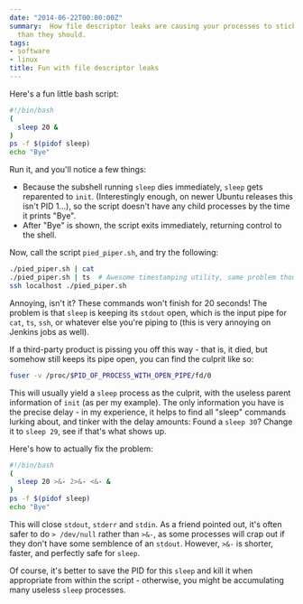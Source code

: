 ```yaml
---
date: "2014-06-22T00:00:00Z"
summary:  How file descriptor leaks are causing your processes to stick around longer
  than they should.
tags:
- software
- linux
title: Fun with file descriptor leaks
---
```


<!-- markdownlint-disable MD013 -->

Here's a fun little bash script:

```bash
#!/bin/bash
(
  sleep 20 &
)
ps -f $(pidof sleep)
echo "Bye"
```

Run it, and you'll notice a few things:

* Because the subshell running `sleep` dies immediately, `sleep` gets reparented to `init`. (Interestingly enough, on newer Ubuntu releases this isn't PID 1...), so the script doesn't have any child processes by the time it prints "Bye".
* After "Bye" is shown, the script exits immediately, returning control to the shell.

Now, call the script `pied_piper.sh`, and try the following:

```bash
./pied_piper.sh | cat
./pied_piper.sh | ts  # Awesome timestamping utility, same problem though
ssh localhost ./pied_piper.sh
```

Annoying, isn't it? These commands won't finish for 20 seconds! The problem is that `sleep` is keeping its `stdout` open, which is the input pipe for `cat`, `ts`, `ssh`, or whatever else you're piping to (this is very annoying on Jenkins jobs as well).

If a third-party product is pissing you off this way - that is, it died, but somehow still keeps its pipe open, you can find the culprit like so:

```bash
fuser -v /proc/$PID_OF_PROCESS_WITH_OPEN_PIPE/fd/0
```

This will usually yield a `sleep` process as the culprit, with the useless parent information of `init` (as per my example). The only information you have is the precise delay - in my experience, it helps to find all "sleep" commands lurking about, and tinker with the delay amounts: Found a `sleep 30`? Change it to `sleep 29`, see if that's what shows up.

Here's how to actually fix the problem:

```bash
#!/bin/bash
(
  sleep 20 >&- 2>&- <&- &
)
ps -f $(pidof sleep)
echo "Bye"
```

This will close `stdout`, `stderr` and `stdin`. As a friend pointed out, it's often safer to do `> /dev/null` rather than `>&-`, as some processes will crap out if they don't have some semblence of an `stdout`. However, `>&-` is shorter, faster, and perfectly safe for `sleep`.

Of course, it's better to save the PID for this `sleep` and kill it when appropriate from within the script - otherwise, you might be accumulating many useless `sleep` processes.
